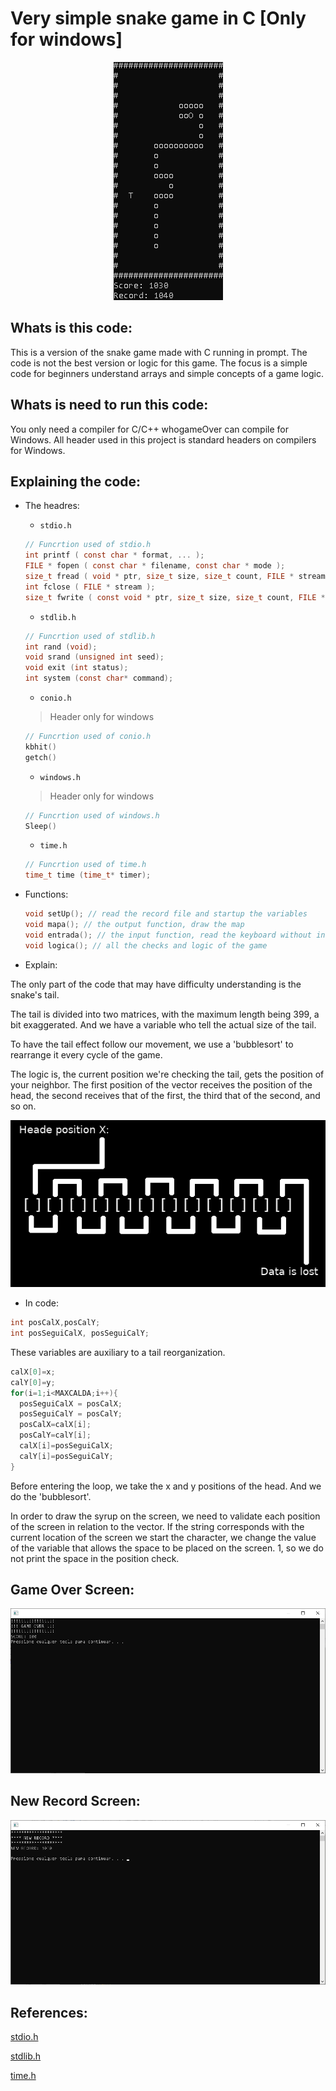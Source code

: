 # Very simple snake game in C [Only for windows]

<p align="center">
  <img src=".img/jogoMap.png">
</p>

## Whats is this code:

This is a version of the snake game made with C running in prompt. The code is not the best version or logic for this game. The focus is a simple code for beginners understand arrays and simple concepts of a game logic.

## Whats is need to run this code:

You only need a compiler for C/C++ whogameOver can compile for Windows. All header used in this project is standard headers on compilers for Windows.

## Explaining the code:

- The headres:
    - ```stdio.h```
    
    ```c
    // Funcrtion used of stdio.h
    int printf ( const char * format, ... );
    FILE * fopen ( const char * filename, const char * mode );
    size_t fread ( void * ptr, size_t size, size_t count, FILE * stream );
    int fclose ( FILE * stream );
    size_t fwrite ( const void * ptr, size_t size, size_t count, FILE * stream );
    ```
    - ```stdlib.h```
    ```c
    // Funcrtion used of stdlib.h
    int rand (void);
    void srand (unsigned int seed);
    void exit (int status);
    int system (const char* command);
    ```
    - ```conio.h```
    
    >Header only for windows
    ```c
    // Funcrtion used of conio.h
    kbhit()
    getch()
    
    ```
    - ```windows.h```
    
    >Header only for windows
    ```c
    // Funcrtion used of windows.h
    Sleep()
    
    ```
    - ```time.h```
    ```c
    // Funcrtion used of time.h
    time_t time (time_t* timer);
    
    ```
- Functions:
    ```c
    void setUp(); // read the record file and startup the variables
    void mapa(); // the output function, draw the map
    void entrada(); // the input function, read the keyboard without interruptions
    void logica(); // all the checks and logic of the game    
    ```
- Explain:

The only part of the code that may have difficulty understanding is the snake's tail.

The tail is divided into two matrices, with the maximum length being 399, a bit exaggerated. And we have a variable who tell the actual size of the tail.

To have the tail effect follow our movement, we use a 'bubblesort' to rearrange it every cycle of the game.

The logic is, the current position we're checking the tail, gets the position of your neighbor. The first position of the vector receives the position of the head, the second receives that of the first, the third that of the second, and so on.

<p align="center">
  <img src=".img/tailLogic.png">
</p>

- In code:
```C
int posCalX,posCalY; 
int posSeguiCalX, posSeguiCalY;
```
These variables are auxiliary to a tail reorganization. 
```C
calX[0]=x;
calY[0]=y;
for(i=1;i<MAXCALDA;i++){ 
  posSeguiCalX = posCalX;
  posSeguiCalY = posCalY;
  posCalX=calX[i];
  posCalY=calY[i];
  calX[i]=posSeguiCalX;
  calY[i]=posSeguiCalY;
}
``` 

Before entering the loop, we take the x and y positions of the head. And we do the 'bubblesort'.

In order to draw the syrup on the screen, we need to validate each position of the screen in relation to the vector. If the string corresponds with the current location of the screen we start the character, we change the value of the variable that allows the space to be placed on the screen. 1, so we do not print the space in the position check.


## Game Over Screen: 

<p align="center">
  <img src=".img/gameOver.PNG">
</p>

## New Record Screen: 

<p align="center">
  <img src=".img/record.PNG">
</p>

## References:

[stdio.h](http://www.cplusplus.com/reference/cstdio/)

[stdlib.h](http://www.cplusplus.com/reference/cstdlib/)

[time.h](http://www.cplusplus.com/reference/ctime/)